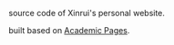 source code of Xinrui's personal website.

built based on [Academic Pages](https://github.com/academicpages/academicpages.github.io).